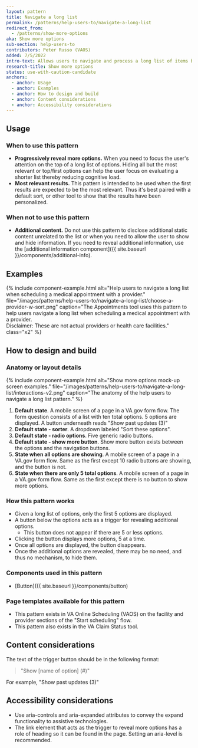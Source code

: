 ```yaml
---
layout: pattern
title: Navigate a long list
permalink: /patterns/help-users-to/navigate-a-long-list
redirect_from:
  - /patterns/show-more-options
aka: Show more options
sub-section: help-users-to
contributors: Peter Russo (VAOS)
added: 7/5/2022
intro-text: Allows users to navigate and process a long list of items by progressively displaying additional items as needed.
research-title: Show more options
status: use-with-caution-candidate
anchors:
  - anchor: Usage
  - anchor: Examples
  - anchor: How to design and build
  - anchor: Content considerations
  - anchor: Accessibility considerations
---
```


## Usage

### When to use this pattern

* **Progressively reveal more options.** When you need to focus the user's attention on the top of a long list of options. Hiding all but the most relevant or top/first options can help the user focus on evaluating a shorter list thereby reducing cognitive load.
* **Most relevant results.** This pattern is intended to be used when the first results are expected to be the most relevant. Thus it's best paired with a default sort, or other tool to show that the results have been personalized.

### When not to use this pattern

* **Additional content.** Do not use this pattern to disclose additional static content unrelated to the list or when you need to allow the user to show and hide information. If you need to reveal additional information, use the [additional information component]({{ site.baseurl }}/components/additional-info).

## Examples

{% include component-example.html alt="Help users to navigate a long list when scheduling a medical appointment with a provider." file="/images/patterns/help-users-to/navigate-a-long-list/choose-a-provider-w-sort.png" caption="The Appointments tool uses this pattern to help users navigate a long list when scheduling a medical appointment with a provider. <br/> Disclaimer: These are not actual providers or health care facilities." class="x2" %}

## How to design and build 

### Anatomy or layout details

{% include component-example.html alt="Show more options mock-up screen examples." file="/images/patterns/help-users-to/navigate-a-long-list/interactions-v2.png" caption="The anatomy of the help users to navigate a long list pattern." %}

1. **Default state**. A mobile screen of a page in a VA.gov form flow. The form question consists of a list with ten total options. 5 options are displayed. A button underneath reads "Show past updates (3)"
2. **Default state - sorter**. A dropdown labeled "Sort these options".
3. **Default state - radio options**. Five generic radio buttons.
4. **Default state - show more button**. Show more button exists between the options and the navigation buttons.
5. **State when all options are showing**. A mobile screen of a page in a VA.gov form flow. Same as the first except 10 radio buttons are showing, and the button is not.
6.  **State when there are only 5 total options**. A mobile screen of a page in a VA.gov form flow. Same as the first except there is no button to show more options.

### How this pattern works

* Given a long list of options, only the first 5 options are displayed. 
* A button below the options acts as a trigger for revealing additional options.
  * This button does not appear if there are 5 or less options.
* Clicking the button displays more options, 5 at a time.
* Once all options are displayed, the button disappears.
* Once the additional options are revealed, there may be no need, and thus no mechanism, to hide them.

### Components used in this pattern

* [Button]({{ site.baseurl }}/components/button)

### Page templates available for this pattern

* This pattern exists in VA Online Scheduling (VAOS) on the facility and provider sections of the "Start scheduling" flow.
* This pattern also exists in the VA Claim Status tool.

## Content considerations

The text of the trigger button should be in the following format:

> "Show [name of option] (#)" 

For example, "Show past updates (3)"

## Accessibility considerations

* Use aria-controls and aria-expanded attributes to convey the expand functionality to assistive technologies.
* The link element that acts as the trigger to reveal more options has a role of heading so it can be found in the page. Setting an aria-level is recommended.